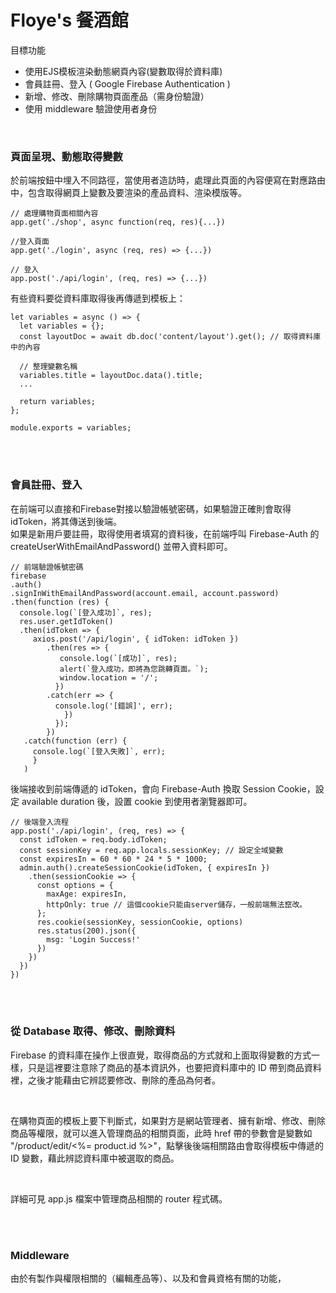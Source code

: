 <h1>Floye's 餐酒館</h1>
    <p>目標功能</p>
    <ul>
        <li>使用EJS模板渲染動態網頁內容(變數取得於資料庫)</li>
        <li>會員註冊、登入 ( Google Firebase Authentication )</li>
        <li>新增、修改、刪除購物頁面產品（需身份驗證）</li>
        <li>使用 middleware 驗證使用者身份</li>
    </ul>
    <br>
    <h3>頁面呈現、動態取得變數</h3>
    <p>
        於前端按鈕中埋入不同路徑，當使用者造訪時，處理此頁面的內容便寫在對應路由中，包含取得網頁上變數及要渲染的產品資料、渲染模版等。
    </p>

```        
// 處理購物頁面相關內容
app.get('./shop', async function(req, res){...})   

//登入頁面
app.get('./login', async (req, res) => {...})

// 登入
app.post('./api/login', (req, res) => {...})
```

<p>有些資料要從資料庫取得後再傳遞到模板上：</p>
        
```        
let variables = async () => {
  let variables = {};
  const layoutDoc = await db.doc('content/layout').get(); // 取得資料庫中的內容
  
  // 整理變數名稱
  variables.title = layoutDoc.data().title;
  ...
  
  return variables;
};

module.exports = variables; 
```
        
<br>
<br>
<h3>會員註冊、登入</h3>
<p>
在前端可以直接和Firebase對接以驗證帳號密碼，如果驗證正確則會取得 idToken，將其傳送到後端。
<br>
如果是新用戶要註冊，取得使用者填寫的資料後，在前端呼叫 Firebase-Auth 的 createUserWithEmailAndPassword() 並帶入資料即可。
</p>
        
```
// 前端驗證帳號密碼
firebase
.auth()
.signInWithEmailAndPassword(account.email, account.password)
.then(function (res) {
  console.log(`[登入成功]`, res);
  res.user.getIdToken()
  .then(idToken => {
     axios.post('/api/login', { idToken: idToken })
        .then(res => {
           console.log(`[成功]`, res);
           alert(`登入成功，即將為您跳轉頁面。`);
           window.location = '/';
          })
        .catch(err => {
          console.log('[錯誤]', err);
            })
          });
        })
   .catch(function (err) {
     console.log(`[登入失敗]`, err);
     }
   )
 ```
         
<p>後端接收到前端傳遞的 idToken，會向 Firebase-Auth 換取 Session Cookie，設定 available duration 後，設置 cookie 到使用者瀏覽器即可。</p>
        
```
// 後端登入流程
app.post('./api/login', (req, res) => {
  const idToken = req.body.idToken;
  const sessionKey = req.app.locals.sessionKey; // 設定全域變數
  const expiresIn = 60 * 60 * 24 * 5 * 1000;
  admin.auth().createSessionCookie(idToken, { expiresIn })
    .then(sessionCookie => {
      const options = {
        maxAge: expiresIn,
        httpOnly: true // 這個cookie只能由server儲存，一般前端無法竄改。
      };
      res.cookie(sessionKey, sessionCookie, options)
      res.status(200).json({
        msg: 'Login Success!'
      })
    })
  })
})
```
        
<br>
<br>
<h3>從 Database 取得、修改、刪除資料</h3>
<p>
Firebase 的資料庫在操作上很直覺，取得商品的方式就和上面取得變數的方式一樣，只是這裡要注意除了商品的基本資訊外，也要把資料庫中的 ID 帶到商品資料裡，之後才能藉由它辨認要修改、刪除的產品為何者。
</p>
<br>
<p>
在購物頁面的模板上要下判斷式，如果對方是網站管理者、擁有新增、修改、刪除商品等權限，就可以進入管理商品的相關頁面，此時 href 帶的參數會是變數如 "/product/edit/<%= product.id %>"，點擊後後端相關路由會取得模板中傳遞的 ID 變數，藉此辨認資料庫中被選取的商品。
</p>
<br>
<p>
詳細可見 app.js 檔案中管理商品相關的 router 程式碼。
</p>
<br>
<br>
<h3>Middleware</h3>
<p>
由於有製作與權限相關的（編輯產品等）、以及和會員資格有關的功能，
</p>
